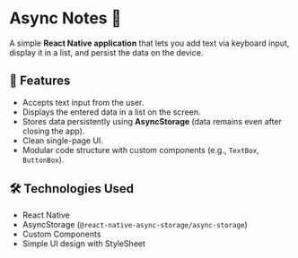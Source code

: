 # Async Notes 📱
A simple **React Native application** that lets you add text via keyboard input, display it in a list, and persist the data on the device.

## 🚀 Features
- Accepts text input from the user.  
- Displays the entered data in a list on the screen.  
- Stores data persistently using **AsyncStorage** (data remains even after closing the app).  
- Clean single-page UI.  
- Modular code structure with custom components (e.g., `TextBox`, `ButtonBox`).

## 🛠️ Technologies Used
- React Native  
- AsyncStorage (`@react-native-async-storage/async-storage`)  
- Custom Components
- Simple UI design with StyleSheet
